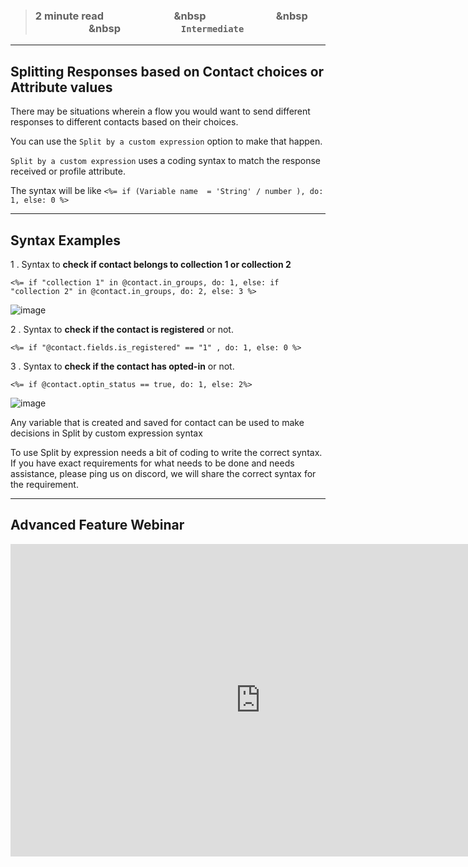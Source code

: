 > ### **2 minute read &nbsp; &nbsp; &nbsp; &nbsp; &nbsp; &nbsp; &nbsp; &nbsp; &nbsp; &nbsp; &nbsp; &nbsp; &nbsp; &nbsp; &nbsp &nbsp; &nbsp; &nbsp; &nbsp; &nbsp; &nbsp; &nbsp; &nbsp; &nbsp; &nbsp; &nbsp; &nbsp; &nbsp; &nbsp; &nbsp &nbsp; &nbsp; &nbsp; &nbsp; &nbsp; &nbsp; &nbsp; &nbsp; &nbsp; &nbsp; &nbsp; &nbsp; &nbsp; &nbsp; &nbsp &nbsp; &nbsp; &nbsp; &nbsp; &nbsp; &nbsp; &nbsp; &nbsp; &nbsp; &nbsp; &nbsp; &nbsp; `Intermediate`**

___

## Splitting Responses based on Contact choices or Attribute values

There may be situations wherein a flow you would want to send different responses to different contacts based on their choices.

You can use the `Split by a custom expression` option to make that happen.

`Split by a custom expression` uses a coding syntax to match the response received or profile attribute.

The syntax will be like `<%= if (Variable name  = 'String' / number ), do: 1, else: 0 %>`
___

## Syntax Examples

1 . Syntax to **check if contact belongs to collection 1 or collection 2**

`<%= if "collection 1" in @contact.in_groups, do: 1, else: if "collection 2" in @contact.in_groups, do: 2, else: 3 %>`

![image](https://user-images.githubusercontent.com/32592458/218255349-c0ac6af4-24b3-4ca5-b9c9-46bfb0230b5f.png)





2 . Syntax to **check if the contact is registered** or not.

`<%= if "@contact.fields.is_registered" == "1" , do: 1, else: 0 %>`



3 . Syntax to **check if the contact has opted-in** or not.

`<%= if @contact.optin_status == true, do: 1, else: 2%>`

![image](https://user-images.githubusercontent.com/32592458/218255356-a3df6b26-30a5-4d55-92cc-720397efa908.png)



Any variable that is created and saved for contact can be used to make decisions in Split by custom expression syntax

To use Split by expression needs a bit of coding to write the correct syntax. If you have exact requirements for what needs to be done and needs assistance, please ping us on discord, we will share the correct syntax for the requirement.
___

## Advanced Feature Webinar

<iframe width="800" height="500" src="https://www.youtube.com/embed/nl7n6l_LLec" title="YouTube video player" frameborder="0" allow="accelerometer; autoplay; clipboard-write; encrypted-media; gyroscope; picture-in-picture; web-share" allowfullscreen></iframe>